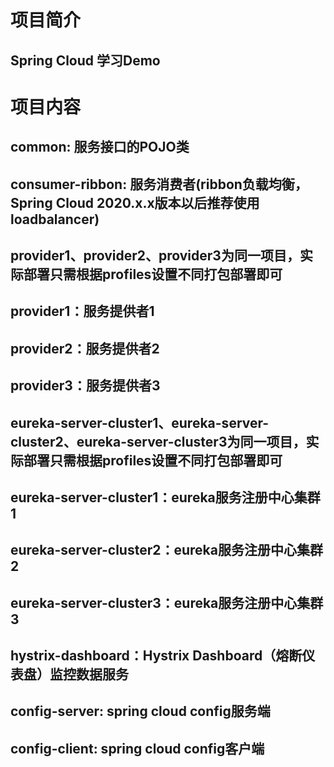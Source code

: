 # 项目简介
## Spring Cloud 学习Demo
# 项目内容
## common: 服务接口的POJO类
## consumer-ribbon: 服务消费者(ribbon负载均衡，Spring Cloud 2020.x.x版本以后推荐使用loadbalancer)
## provider1、provider2、provider3为同一项目，实际部署只需根据profiles设置不同打包部署即可
## provider1：服务提供者1
## provider2：服务提供者2
## provider3：服务提供者3
## eureka-server-cluster1、eureka-server-cluster2、eureka-server-cluster3为同一项目，实际部署只需根据profiles设置不同打包部署即可
## eureka-server-cluster1：eureka服务注册中心集群1
## eureka-server-cluster2：eureka服务注册中心集群2
## eureka-server-cluster3：eureka服务注册中心集群3
## hystrix-dashboard：Hystrix Dashboard（熔断仪表盘）监控数据服务
## config-server: spring cloud config服务端
## config-client: spring cloud config客户端